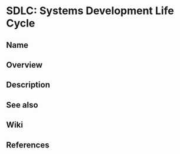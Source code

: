 # SDLC: Systems Development Life Cycle

## Name

## Overview

## Description

## See also

## Wiki

## References
